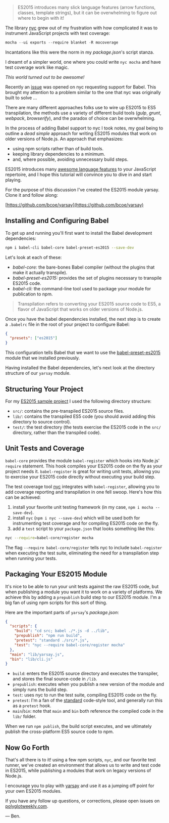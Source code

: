 <!--
headline: Writing Your First ES2015 JavaScript Module
description: A dead simple guide to writing your first ES2015 module using Babel.
author: Ben Coe
datePublished: 2015-11-29
twitter: benjamincoe
github: bcoe
-->

> ES2015 introduces many slick language features (arrow functions, classes, template strings), but it
  can be overwhelming to figure out where to begin with it!

The library [nyc](https://github.com/bcoe/nyc) grew out of my frustration with how complicated it was to instrument JavaScript projects with test coverage:

```js
mocha --ui exports --require blanket -R mocoverage
```

Incantations like this were the norm in my _package.json_'s script stanza.

I dreamt of a simpler world, one where you could write `nyc mocha` and have test coverage work like magic.

_This world turned out to be awesome!_

Recently an [issue](https://github.com/bcoe/nyc/issues/53) was opened on nyc requesting support for Babel.
This brought my attention to a problem similar to the one that nyc was originally built to solve ...

There are many different approaches folks use to wire up ES2015 to ES5 transpilation, the methods use a variety
of different build tools (_gulp_, _grunt_, _webpack_, _browserify_), and the paradox of choice can be overwhelming.

In the process of adding Babel support to nyc I took notes, my goal being to outline a
_dead simple_ approach for writing ES2015 modules that work on older versions of Node.js. An approach that emphasizes:

* using npm scripts rather than of build tools.
* keeping library dependencies to a minimum.
* and, where possible, avoiding unnecessary build steps.

ES2015 introduces many [awesome language features](https://babeljs.io/docs/learn-es2015/) to your JavaScript repertoire,
and I hope this tutorial will convince you to dive in and start playing.

For the purpose of this discussion I've created the ES2015 module yarsay. Clone it and follow along:

[https://github.com/bcoe/yarsay](https://github.com/bcoe/yarsay)

## Installing and Configuring Babel

To get up and running you'll first want to install the Babel development dependencies:

```sh
npm i babel-cli babel-core babel-preset-es2015 --save-dev
```

Let's look at each of these:

* *babel-core:* the bare-bones Babel compiler (without the plugins that make it actually transpile).
* *babel-preset-es2015:* provides the set of plugins necessary to transpile ES2015 code.
* *babel-cli:* the command-line tool used to package your module for publication to npm.

> Transpilation refers to converting your ES2015 source code to ES5, a flavor of JavaScript that works on older versions of Node.js.

Once you have the babel dependencies installed, the next step is to create a `.babelrc` file in the root of
your project to configure Babel:

```json
{
  "presets": ["es2015"]
}
```

This configuration tells Babel that we want to use the [babel-preset-es2015](http://babeljs.io/docs/plugins/preset-es2015/) module that we installed previously.

Having installed the Babel dependencies, let's next look at the directory structure of our `yarsay` module.

## Structuring Your Project

For my [ES2015 sample project](https://github.com/bcoe/yarsay) I used the following directory structure:

* `src/`: contains the pre-transpiled ES2015 source files.
* `lib/`: contains the transpiled ES5 code (you should avoid adding this directory to source control).
* `test/`: the test directory (the tests exercise the ES2015 code in the
  `src/` directory, rather than the transpiled code).

## Unit Tests and Coverage

`babel-core` provides the module `babel-register` which hooks into Node.js' `require` statement. This hook compiles your ES2015 code on the fly as your project needs it. `babel-register` is great for writing unit tests, allowing you to exercise your ES2015 code directly without executing your build step.

The test coverage tool [nyc](https://github.com/bcoe/nyc) integrates with `babel-register`, allowing you to add coverage reporting and transpilation in one fell swoop. Here's how this can be achieved:

1. install your favorite unit testing framework (in my case, `npm i mocha --save-dev`).
2. install `nyc` (`npm i nyc --save-dev`) which will be used both for instrumenting
  test coverage and for compiling ES2015 code on the fly.
3. add a `test` script to your `package.json` that looks something like this:

```sh
nyc --require=babel-core/register mocha
```

The flag `--require babel-core/register` tells nyc to include `babel-register` when executing the
test suite, eliminating the need for a transpilation step when running your tests.

## Packaging Your ES2015 Module

It's nice to be able to run your unit tests against the raw ES2015 code, but when publishing
a module you want it to work on a variety of platforms. We achieve this by adding a `prepublish`
build step to our ES2015 module. I'm a big fan of using npm scripts for this sort of thing.

Here are the important parts of `yarsay`'s _package.json_:

```json
{
  "scripts": {
    "build": "cd src; babel ./*.js -d ../lib",
    "prepublish": "npm run build",
    "pretest": "standard ./src/*.js",
    "test": "nyc --require babel-core/register mocha"
  },
  "main": "lib/yarsay.js",
  "bin": "lib/cli.js"
}
```

* `build`: enters the ES2015 source directory and executes the transpiler, and stores the final source-code in `/lib`.
* `prepublish`: executes when you publish a new version of the module and simply runs the build step.
* `test`: uses nyc to run the test suite, compiling ES2015 code on the fly.
* `pretest`: I'm a fan of the [standard](https://github.com/feross/standard) code-style tool, and generally run this as a `pretest` hook.
* `main`/`bin`: note that `main` and `bin` both reference the compiled code in the `lib/` folder.

When we run `npm publish`, the build script executes, and we ultimately publish the cross-platform ES5 source code to npm.

## Now Go Forth

That's all there is to it! using a few npm scripts, `nyc`, and our favorite test runner, we've created
an environment that allows us to write and test code in ES2015, while publishing a modules that work on
legacy versions of Node.js.

I encourage you to play with [yarsay](https://github.com/bcoe/yarsay) and use it as a jumping off point
for your own ES2015 modules.

If you have any follow up questions, or corrections, please open issues on [polyglotweekly.com](https://github.com/polyglotweekly/polyglotweekly.com).

&mdash; Ben.
